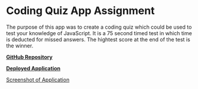 # Coding Quiz App Assignment

The purpose of this app was to create a coding quiz which could be used to test your knowledge of JavaScript. It is a 75 second timed test in which time is deducted for missed answers. The hightest score at the end of the test is the winner. 

<b><a href="https://github.com/emarshall121/code-quiz">GitHub Repository</b>

<b><a href="https://emarshall121.github.io/code-quiz/">Deployed Application</b>
  
<a href="https://i.gyazo.com/ced344d9100b57be0e1d7817c8d69c2e.png">Screenshot of Application
